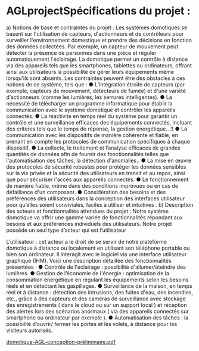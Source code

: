 # AGLprojectSpécifications du projet :
a) Notions de base et contraintes du projet :
Les systèmes domotiques se basent sur l'utilisation de capteurs, d'actionneurs et de
contrôleurs pour surveiller l'environnement domestique et prendre des décisions en fonction
des données collectées.
Par exemple, un capteur de mouvement peut détecter la présence de personnes dans une
pièce et réguler automatiquement l'éclairage.
La domotique permet un contrôle à distance via des appareils tels que les smartphones,
tablettes ou ordinateurs, offrant ainsi aux utilisateurs la possibilité de gérer leurs
équipements même lorsqu'ils sont absents.
Les contraintes peuvent être des obstacles à ces notions de ce système, tels que :
● L’intégration étroite de capteurs (par exemple, capteurs de mouvement,
détecteurs de fumée) et d'une variété d’actionneurs (comme les lumières, les
serrures intelligentes).
● La nécessité de télécharger un programme informatique pour établir la
communication avec le système domotique et contrôler les appareils
connectés.
● La réactivité en temps réel du système pour garantir un contrôle et une
surveillance efficaces des équipements connectés, incluant des critères tels
que le temps de réponse, la gestion énergétique..
3
● La communication avec les dispositifs de manière cohérente et fiable, en
prenant en compte les protocoles de communication spécifiques à chaque
dispositif.
● La collecte, le traitement et l’analyse efficaces de grandes quantités de
données afin de fournir des fonctionnalités telles que l'automatisation des
tâches, la détection d'anomalies..
● La mise en œuvre des protocoles de sécurité robustes pour protéger les
données sensibles sur la vie privée et la sécurité des utilisateurs en transit et
au repos, ainsi que pour sécuriser l'accès aux appareils connectés.
● Le fonctionnement de manière fiable, même dans des conditions imprévues
ou en cas de défaillance d'un composant.
● Considération des besoins et des préférences des utilisateurs dans la
conception des interfaces utilisateur pour qu’elles soient conviviales, faciles à
utiliser et intuitives .
b) Description des acteurs et fonctionnalités attendues du projet :
Notre système domotique va offrir une gamme variée de fonctionnalités répondant aux
besoins et aux préférences individuels des utilisateurs.
Notre projet possède un seul type d’acteur qui est l’utilisateur

L’utilisateur : cet acteur a le droit de se servir de notre plateforme domotique à distance ou
localement en utilisant son téléphone portable ou bien son ordinateur. Il interagit avec le
logiciel via une interface utilisateur graphique (IHM).
Voici une description détaillée des fonctionnalités présentées :
● Contrôle de l'éclairage : possibilité d'allumer/éteindre des lumières.
● Gestion de l’économie de l'énergie : optimisation de la consommation énergétique en
régulant les équipements selon les besoins réels et en détectant les gaspillages.
● Surveillance de la maison, en temps réel et à distance : détection des intrusions, des
fuites d'eau, des incendies, etc., grâce à des capteurs et des caméras de surveillance
avec stockage des enregistrements ( dans le cloud ou sur un support local ) et
réception des alertes lors des scénarios anormaux ( via des appareils connectés sur
smartphone ou ordinateur par exemple ).
● Automatisation des tâches : la possibilité d’ouvrir/ fermer les portes et les volets, à
distance pour les visiteurs autorisés.

[domotique-AGL-conception-préliminaire.pdf](https://github.com/nouhabennasr/AGLproject/files/15146246/domotique-AGL-conception-preliminaire.pdf)
